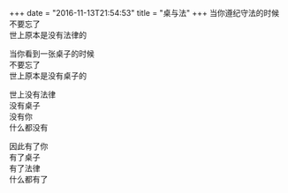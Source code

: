 +++
date = "2016-11-13T21:54:53"
title = "桌与法"
+++
当你遵纪守法的时候  
不要忘了  
世上原本是没有法律的  
  
当你看到一张桌子的时候  
不要忘了  
世上原本是没有桌子的  
  
世上没有法律  
没有桌子  
没有你  
什么都没有  
  
因此有了你  
有了桌子  
有了法律  
什么都有了  
